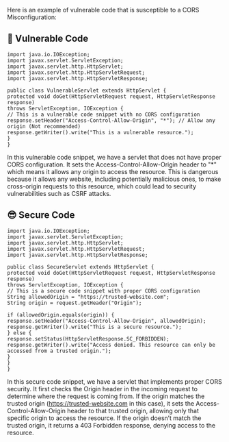 Here is an example of vulnerable code that is susceptible to a CORS Misconfiguration:

## 🥺 Vulnerable Code
```
import java.io.IOException;
import javax.servlet.ServletException;
import javax.servlet.http.HttpServlet;
import javax.servlet.http.HttpServletRequest;
import javax.servlet.http.HttpServletResponse;

public class VulnerableServlet extends HttpServlet {
protected void doGet(HttpServletRequest request, HttpServletResponse response)
throws ServletException, IOException {
// This is a vulnerable code snippet with no CORS configuration
response.setHeader("Access-Control-Allow-Origin", "*"); // Allow any origin (Not recommended)
response.getWriter().write("This is a vulnerable resource.");
}
}
```
In this vulnerable code snippet, we have a servlet that does not have proper CORS configuration. It sets the Access-Control-Allow-Origin header to "*" which means it allows any origin to access the resource. This is dangerous because it allows any website, including potentially malicious ones, to make cross-origin requests to this resource, which could lead to security vulnerabilities such as CSRF attacks.

## 😎 Secure Code 
```
import java.io.IOException;
import javax.servlet.ServletException;
import javax.servlet.http.HttpServlet;
import javax.servlet.http.HttpServletRequest;
import javax.servlet.http.HttpServletResponse;

public class SecureServlet extends HttpServlet {
protected void doGet(HttpServletRequest request, HttpServletResponse response)
throws ServletException, IOException {
// This is a secure code snippet with proper CORS configuration
String allowedOrigin = "https://trusted-website.com";
String origin = request.getHeader("Origin");

if (allowedOrigin.equals(origin)) {
response.setHeader("Access-Control-Allow-Origin", allowedOrigin);
response.getWriter().write("This is a secure resource.");
} else {
response.setStatus(HttpServletResponse.SC_FORBIDDEN);
response.getWriter().write("Access denied. This resource can only be accessed from a trusted origin.");
}
}
}
```
In this secure code snippet, we have a servlet that implements proper CORS security. It first checks the Origin header in the incoming request to determine where the request is coming from. If the origin matches the trusted origin (https://trusted-website.com in this case), it sets the Access-Control-Allow-Origin header to that trusted origin, allowing only that specific origin to access the resource. If the origin doesn’t match the trusted origin, it returns a 403 Forbidden response, denying access to the resource.
